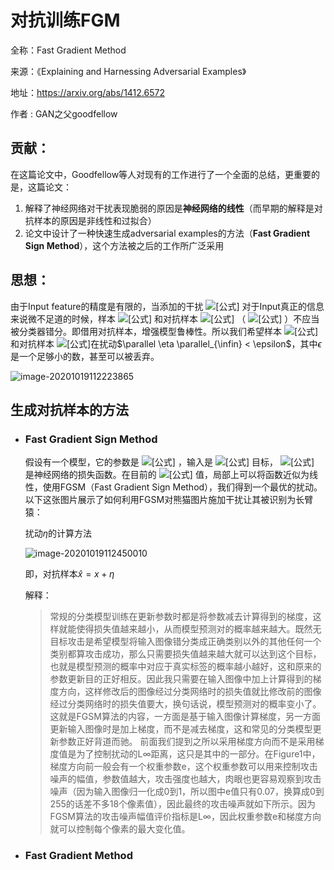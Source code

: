 # 对抗训练FGM

全称：Fast Gradient Method

来源：《Explaining and Harnessing Adversarial Examples》

地址：https://arxiv.org/abs/1412.6572

作者 : GAN之父goodfellow



## 贡献：

在这篇论文中，Goodfellow等人对现有的工作进行了一个全面的总结，更重要的是，这篇论文：

1. 解释了神经网络对干扰表现脆弱的原因是**神经网络的线性**（而早期的解释是对抗样本的原因是非线性和过拟合） 
2. 论文中设计了一种快速生成adversarial examples的方法（**Fast Gradient Sign Method**），这个方法被之后的工作所广泛采用



## 思想：

由于Input feature的精度是有限的，当添加的干扰 ![[公式]](https://www.zhihu.com/equation?tex=%5Ceta) 对于Input真正的信息来说微不足道的时候，样本 ![[公式]](https://www.zhihu.com/equation?tex=x) 和对抗样本 ![[公式]](https://www.zhihu.com/equation?tex=%5Ctilde%7Bx%7D) （ ![[公式]](https://www.zhihu.com/equation?tex=%5Ctilde%7Bx%7D%3Dx%2B%5Ceta) ）不应当被分类器错分。即借用对抗样本，增强模型鲁棒性。所以我们希望样本 ![[公式]](https://www.zhihu.com/equation?tex=x) 和对抗样本 ![[公式]](https://www.zhihu.com/equation?tex=%5Ctilde%7Bx%7D)在扰动$\parallel \eta \parallel_{\infin} < \epsilon$，其中$\epsilon$是一个足够小的数，甚至可以被丢弃。

![image-20201019112223865](D:\Dev\typoraspace\notes\NLP\techs\对抗训练\panda_eg.png)



## 生成对抗样本的方法

+ ### Fast Gradient Sign Method

  假设有一个模型，它的参数是 ![[公式]](https://www.zhihu.com/equation?tex=%5Ctheta) ，输入是 ![[公式]](https://www.zhihu.com/equation?tex=x%2Cy) 目标， ![[公式]](https://www.zhihu.com/equation?tex=J%28%5Ctheta%2Cx%2Cy%29) 是神经网络的损失函数。在目前的 ![[公式]](https://www.zhihu.com/equation?tex=%5Ctheta) 值，局部上可以将函数近似为线性，使用FGSM（Fast Gradient Sign Method），我们得到一个最优的扰动。以下这张图片展示了如何利用FGSM对熊猫图片施加干扰让其被识别为长臂猿：

  扰动$\eta$的计算方法

  ![image-20201019112450010](C:\Users\jackson.DESKTOP-QEOIPSL\AppData\Roaming\Typora\typora-user-images\image-20201019112450010.png)

  即，对抗样本$\hat{x} = x + \eta$

  解释：

  > 常规的分类模型训练在更新参数时都是将参数减去计算得到的梯度，这样就能使得损失值越来越小，从而模型预测对的概率越来越大。既然无目标攻击是希望模型将输入图像错分类成正确类别以外的其他任何一个类别都算攻击成功，那么只需要损失值越来越大就可以达到这个目标，也就是模型预测的概率中对应于真实标签的概率越小越好，这和原来的参数更新目的正好相反。因此我只需要在输入图像中加上计算得到的梯度方向，这样修改后的图像经过分类网络时的损失值就比修改前的图像经过分类网络时的损失值要大，换句话说，模型预测对的概率变小了。这就是FGSM算法的内容，一方面是基于输入图像计算梯度，另一方面更新输入图像时是加上梯度，而不是减去梯度，这和常见的分类模型更新参数正好背道而驰。  前面我们提到之所以采用梯度方向而不是采用梯度值是为了控制扰动的L∞距离，这只是其中的一部分。在Figure1中，梯度方向前一般会有一个权重参数e，这个权重参数可以用来控制攻击噪声的幅值，参数值越大，攻击强度也越大，肉眼也更容易观察到攻击噪声（因为输入图像归一化成0到1，所以图中e值只有0.07，换算成0到255的话差不多18个像素值），因此最终的攻击噪声就如下所示。因为FGSM算法的攻击噪声幅值评价指标是L∞，因此权重参数e和梯度方向就可以控制每个像素的最大变化值。

+ ### Fast Gradient Method

  

